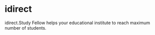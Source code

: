 idirect
=======

idirect.Study Fellow helps your educational institute to reach maximum number of students.

